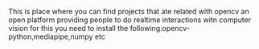 This is place where you can find projects that ate related with opencv an open platform providing people to do realtime interactions witn computer vision
for this you need to install the following:opencv-python,mediapipe,numpy etc
                                           
